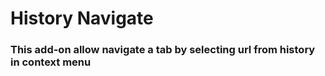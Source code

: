 ﻿# History Navigate   
### This add-on allow navigate a tab by selecting url from history in context menu   
